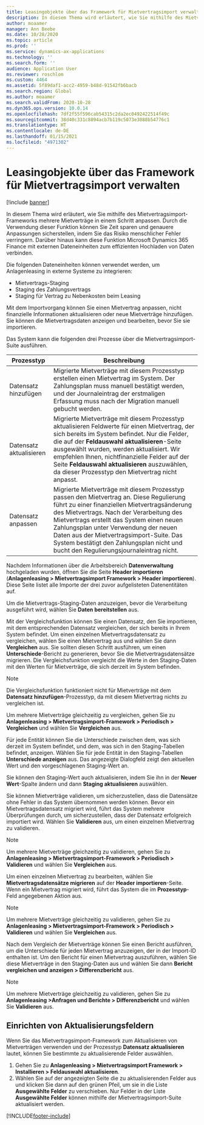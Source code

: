 ```yaml
---
title: Leasingobjekte über das Framework für Mietvertragsimport verwalten
description: In diesem Thema wird erläutert, wie Sie mithilfe des Mietvertragsimport-Frameworks mehrere Mietverträge gleichzeitig anpassen.
author: moaamer
manager: Ann Beebe
ms.date: 10/28/2020
ms.topic: article
ms.prod: ''
ms.service: dynamics-ax-applications
ms.technology: ''
ms.search.form: ''
audience: Application User
ms.reviewer: roschlom
ms.custom: 4464
ms.assetid: 5f89daf1-acc2-4959-b48d-91542fb6bacb
ms.search.region: Global
ms.author: moaamer
ms.search.validFrom: 2020-10-28
ms.dyn365.ops.version: 10.0.14
ms.openlocfilehash: 7df2f55f596cab54315c2da2ec0492422514f49c
ms.sourcegitcommit: 38d40c331c8894acb7b119c5073e3088b54776c1
ms.translationtype: HT
ms.contentlocale: de-DE
ms.lasthandoff: 01/15/2021
ms.locfileid: "4971302"
---
```

# <a name="manage-leases-through-the-lease-import-framework"></a>Leasingobjekte über das Framework für Mietvertragsimport verwalten

[!include [banner](../includes/banner.md)]

In diesem Thema wird erläutert, wie Sie mithilfe des Mietvertragsimport-Frameworks mehrere Mietverträge in einem Schritt anpassen. Durch die Verwendung dieser Funktion können Sie Zeit sparen und genauere Anpassungen sicherstellen, indem Sie das Risiko menschlicher Fehler verringern. Darüber hinaus kann diese Funktion Microsoft Dynamics 365 Finance mit externen Dateneinheiten zum effizienten Hochladen von Daten verbinden.

Die folgenden Dateneinheiten können verwendet werden, um Anlagenleasing in externe Systeme zu integrieren:

- Mietvertrags-Staging
- Staging des Zahlungsvertrags
- Staging für Vertrag zu Nebenkosten beim Leasing

Mit dem Importvorgang können Sie einen Mietvertrag anpassen, nicht finanzielle Informationen aktualisieren oder neue Mietverträge hinzufügen. Sie können die Mietvertragsdaten anzeigen und bearbeiten, bevor Sie sie importieren.

Das System kann die folgenden drei Prozesse über die Mietvertragsimport-Suite ausführen.

| Prozesstyp  | Beschreibung |
|---------------|-------------|
| Datensatz hinzufügen    | Migrierte Mietverträge mit diesem Prozesstyp erstellen einen Mietvertrag im System. Der Zahlungsplan muss manuell bestätigt werden, und der Journaleintrag der erstmaligen Erfassung muss nach der Migration manuell gebucht werden. |
| Datensatz aktualisieren | Migrierte Mietverträge mit diesem Prozesstyp aktualisieren Feldwerte für einen Mietvertrag, der sich bereits im System befindet. Nur die Felder, die auf der **Feldauswahl aktualisieren**-Seite ausgewählt wurden, werden aktualisiert. Wir empfehlen Ihnen, nichtfinanzielle Felder auf der Seite **Feldauswahl aktualisieren** auszuwählen, da dieser Prozesstyp den Mietvertrag nicht anpasst. |
| Datensatz anpassen | Migrierte Mietverträge mit diesem Prozesstyp passen den Mietvertrag an. Diese Regulierung führt zu einer finanziellen Mietvertragsänderung des Mietvertrags. Nach der Verarbeitung des Mietvertrags erstellt das System einen neuen Zahlungsplan unter Verwendung der neuen Daten aus der Mietvertragsimport-Suite. Das System bestätigt den Zahlungsplan nicht und bucht den Regulierungsjournaleintrag nicht. |

Nachdem Informationen über die Arbeitsbereich **Datenverwaltung** hochgeladen wurden, öffnen Sie die Seite **Header importieren** (**Anlagenleasing \> Mietvertragsimport Framework \> Header importieren**). Diese Seite listet alle Importe der drei zuvor aufgelisteten Datenentitäten auf.

Um die Mietvertrags-Staging-Daten anzuzeigen, bevor die Verarbeitung ausgeführt wird, wählen Sie **Daten bereitstellen** aus.

Mit der Vergleichsfunktion können Sie einen Datensatz, den Sie importieren, mit dem entsprechenden Datensatz vergleichen, der sich bereits in Ihrem System befindet. Um einen einzelnen Mietvertragsdatensatz zu vergleichen, wählen Sie einen Mietvertrag aus und wählen Sie dann **Vergleichen** aus. Sie sollten diesen Schritt ausführen, um einen **Unterschiede**-Bericht zu generieren, bevor Sie die Mietvertragsdatensätze migrieren. Die Vergleichsfunktion vergleicht die Werte in den Staging-Daten mit den Werten für Mietverträge, die sich derzeit im System befinden.

> [!NOTE]
> Die Vergleichsfunktion funktioniert nicht für Mietverträge mit dem **Datensatz hinzufügen**-Prozesstyp, da mit diesem Mietvertrag nichts zu vergleichen ist.
>
> Um mehrere Mietverträge gleichzeitig zu vergleichen, gehen Sie zu **Anlagenleasing \> Mietvertragsimport-Framework \> Periodisch \> Vergleichen** und wählen Sie **Vergleichen** aus.

Für jede Entität können Sie die Unterschiede zwischen dem, was sich derzeit im System befindet, und dem, was sich in den Staging-Tabellen befindet, anzeigen. Wählen Sie für jede Entität in den Staging-Tabellen **Unterschiede anzeigen** aus. Das angezeigte Dialogfeld zeigt den aktuellen Wert und den vorgeschlagenen Staging-Wert an.

Sie können den Staging-Wert auch aktualisieren, indem Sie ihn in der **Neuer Wert**-Spalte ändern und dann **Staging aktualisieren** auswählen.

Sie können Mietverträge validieren, um sicherzustellen, dass die Datensätze ohne Fehler in das System übernommen werden können. Bevor ein Mietvertragsdatensatz migriert wird, führt das System mehrere Überprüfungen durch, um sicherzustellen, dass der Datensatz erfolgreich importiert wird. Wählen Sie **Validieren** aus, um einen einzelnen Mietvertrag zu validieren.

> [!NOTE]
> Um mehrere Mietverträge gleichzeitig zu validieren, gehen Sie zu **Anlagenleasing \> Mietvertragsimport-Framework \> Periodisch \> Validieren** und wählen Sie **Vergleichen** aus.

Um einen einzelnen Mietvertrag zu bearbeiten, wählen Sie **Mietvertragsdatensätze migrieren** auf der **Header importieren**-Seite. Wenn ein Mietvertrag migriert wird, führt das System die im **Prozesstyp**-Feld angegebenen Aktion aus.

> [!NOTE]
> Um mehrere Mietverträge gleichzeitig zu validieren, gehen Sie zu **Anlagenleasing \> Mietvertragsimport-Framework \> Periodisch \> Validieren** und wählen Sie **Vergleichen** aus.

Nach dem Vergleich der Mietverträge können Sie einen Bericht ausführen, um die Unterschiede für jeden Mietvertrag anzuzeigen, der in der Import-ID enthalten ist. Um den Bericht für einen Mietvertrag auszuführen, wählen Sie diese Mietverträge in den Staging-Daten aus und wählen Sie dann **Bericht vergleichen und anzeigen \> Differenzbericht** aus.

> [!NOTE]
> Um mehrere Mietverträge gleichzeitig zu validieren, gehen Sie zu **Anlagenleasing \>Anfragen und Berichte \> Differenzbericht** und wählen Sie **Validieren** aus.

## <a name="set-up-update-fields"></a>Einrichten von Aktualisierungsfeldern

Wenn Sie das Mietvertragsimport-Framework zum Aktualisieren von Mietverträgen verwenden und der Prozesstyp **Datensatz aktualisieren** lautet, können Sie bestimmte zu aktualisierende Felder auswählen.

1. Gehen Sie zu **Anlagenleasing \> Mietvertragsimport Framework \> Installieren \> Feldauswahl aktualisieren**.
2. Wählen Sie auf der angezeigten Seite die zu aktualisierenden Felder aus und klicken Sie dann auf den grünen Pfeil, um sie in die Liste **Ausgewählte Felder** zu verschieben. Nur Felder in der Liste **Ausgewählte Felder** können mithilfe der Mietvertragsimport-Suite aktualisiert werden.


[!INCLUDE[footer-include](../../includes/footer-banner.md)]
